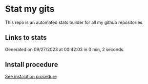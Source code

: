 # Stat my gits

This repo is an automated stats builder for all my github repositories.

## Links to stats


Generated on 09/27/2023 at 00:42:03 in 0 min, 2 seconds.

## Install procedure

[See instalation procedure](./src/install.md)

